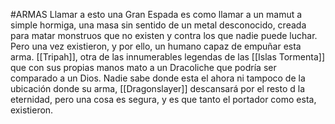 #ARMAS
Llamar a esto una Gran Espada es como llamar a un mamut a simple hormiga, una masa sin sentido de un metal desconocido, creada para matar monstruos que no existen y contra los que nadie puede luchar. Pero una vez existieron, y por ello, un humano capaz de empuñar esta arma. [[Tripah]], otra de las innumerables legendas de las [[Islas Tormenta]] que con sus propias manos mato a un Dracoliche que podría ser comparado a un Dios.
Nadie sabe donde esta el ahora ni tampoco de la ubicación donde su arma, [[Dragonslayer]] descansará por el resto d la eternidad, pero una cosa es segura, y es que tanto el portador como esta, existieron.
